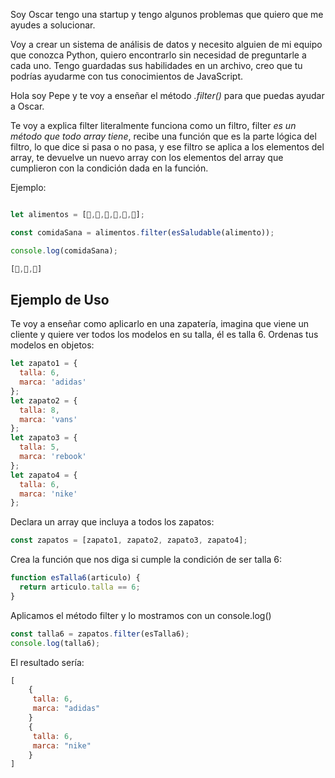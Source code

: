 Soy Oscar tengo una startup y tengo algunos problemas que quiero que me ayudes a solucionar.

Voy a crear un sistema de análisis de datos y necesito alguien de mi equipo que conozca Python, quiero encontrarlo sin necesidad de preguntarle a cada uno. Tengo guardadas sus habilidades en un archivo, creo que tu podrías ayudarme con tus conocimientos de JavaScript.

Hola soy Pepe y te voy a enseñar el método _.filter()_ para que puedas ayudar a Oscar.

Te voy a explica filter literalmente funciona como un filtro, filter _es un método que todo array tiene_, recibe una función que es la parte lógica del filtro, lo que dice si pasa o no pasa, y ese filtro se aplica a los elementos del array, te devuelve un nuevo array con los elementos del array que cumplieron con la condición dada en la función.

Ejemplo:

```js

let alimentos = [🍎,🥑,🍉,🍰,🍕,🍟];

const comidaSana = alimentos.filter(esSaludable(alimento));

console.log(comidaSana);

[🍎,🥑,🍉]
```

## Ejemplo de Uso

Te voy a enseñar como aplicarlo en una zapatería, imagina que viene un cliente y quiere ver todos los modelos en su talla, él es talla 6.
Ordenas tus modelos en objetos:

```js
let zapato1 = {
  talla: 6,
  marca: 'adidas'
};
let zapato2 = {
  talla: 8,
  marca: 'vans'
};
let zapato3 = {
  talla: 5,
  marca: 'rebook'
};
let zapato4 = {
  talla: 6,
  marca: 'nike'
};
```

Declara un array que incluya a todos los zapatos:

```js
const zapatos = [zapato1, zapato2, zapato3, zapato4];
```

Crea la función que nos diga si cumple la condición de ser talla 6:

```js
function esTalla6(articulo) {
  return articulo.talla == 6;
}
```

Aplicamos el método filter y lo mostramos con un console.log()

```js
const talla6 = zapatos.filter(esTalla6);
console.log(talla6);
```

El resultado sería:

```js
[
    {
     talla: 6,
     marca: "adidas"
    }
    {
     talla: 6,
     marca: "nike"
    }
]
```

